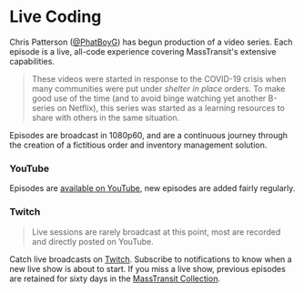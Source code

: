 # Live Coding

Chris Patterson ([@PhatBoyG](https://twitter.com/PhatBoyG)) has begun production of a video series. Each episode is a live, all-code experience covering MassTransit's extensive capabilities.

> These videos were started in response to the COVID-19 crisis when many communities were put under _shelter in place_ orders. To make good use of the time (and to avoid binge watching yet another B-series on Netflix), this series was started as a learning resources to share with others in the same situation.

Episodes are broadcast in 1080p60, and are a continuous journey through the creation of a fictitious order and inventory management solution.

### YouTube

Episodes are [available on YouTube](https://www.youtube.com/playlist?list=PLx8uyNNs1ri2MBx6BjPum5j9_MMdIfM9C), new episodes are added fairly regularly.

### Twitch

> Live sessions are rarely broadcast at this point, most are recorded and directly posted on YouTube.

Catch live broadcasts on [Twitch](https://twitch.tv/phatboyg). Subscribe to notifications to know when a new live show is about to start. If you miss a live show, previous episodes are retained for sixty days in the [MassTransit Collection](https://www.twitch.tv/collections/-mgc27WB_hVY-A).
